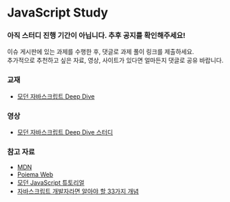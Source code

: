 # JavaScript Study
### 아직 스터디 진행 기간이 아닙니다. 추후 공지를 확인해주세요!
이슈 게시판에 있는 과제를 수행한 후, 댓글로 과제 풀이 링크를 제출하세요.<br>
추가적으로 추천하고 싶은 자료, 영상, 사이트가 있다면 얼마든지 댓글로 공유 바랍니다.

### 교재
- [모던 자바스크립트 Deep Dive](https://www.aladin.co.kr/shop/wproduct.aspx?ItemId=251552545)   

### 영상
- [모던 자바스크립트 Deep Dive 스터디](https://www.youtube.com/playlist?list=PLjQV3hketAJnP_ceUiPCc8GnNQ0REpCqr)   



### 참고 자료
- [MDN](https://developer.mozilla.org/ko/)
- [Poiema Web](https://poiemaweb.com/) 
- [모던 JavaScript 튜토리얼](https://ko.javascript.info/)  
- [자바스크립트 개발자라면 알아야 할 33가지 개념](https://velog.io/@jakeseo_me/series/33conceptsofjavascript)   
